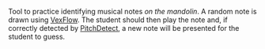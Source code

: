Tool to practice identifying musical notes *on the mandolin*. A random note is drawn using [VexFlow](https://github.com/0xfe/vexflow/tree/master). The student should then play the note and, if correctly detected by [PitchDetect](https://github.com/cwilso/PitchDetect/blob/main/js/pitchdetect.js), a new note will be presented for the student to guess.